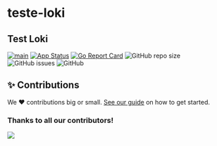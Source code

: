# teste-loki 
## Test Loki


[![main](https://github.com/devxp-tech/teste-loki/actions/workflows/main.yml/badge.svg)](https://github.com/devxp-tech/teste-loki/actions/workflows/main.yml)
[![App Status](https://argocd.diegoluisi.eti.br/api/badge?name=dev-teste-loki&revision=true)](https://argocd.diegoluisi.eti.br/applications/dev-teste-loki)
[![Go Report Card](https://goreportcard.com/badge/github.com/devxp-tech/teste-loki)](https://goreportcard.com/report/github.com/devxp-tech/teste-loki)
![GitHub repo size](https://img.shields.io/github/repo-size/devxp-tech/teste-loki)
![GitHub issues](https://img.shields.io/github/issues/devxp-tech/teste-loki)
![GitHub](https://img.shields.io/github/license/devxp-tech/teste-loki)


## ✨ Contributions

We ❤️ contributions big or small. [See our guide](contributing.md) on how to get started.

### Thanks to all our contributors!

<a href="https://github.com/devxp-tech/teste-loki/graphs/contributors">
  <img src="https://contrib.rocks/image?repo=devxp-tech/teste-loki" />
</a>
